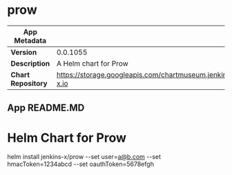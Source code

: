# prow

|App Metadata||
|---|---|
| **Version** | 0.0.1055 |
| **Description** | A Helm chart for Prow |
| **Chart Repository** | https://storage.googleapis.com/chartmuseum.jenkins-x.io |

## App README.MD

# Helm Chart for Prow

helm install jenkins-x/prow --set user=a@b.com --set hmacToken=1234abcd --set oauthToken=5678efgh
